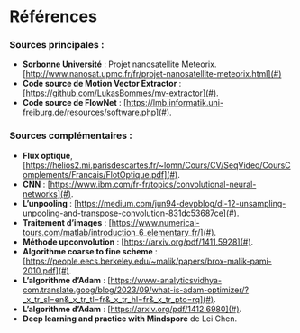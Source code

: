 # Références

### Sources principales :

- **Sorbonne Université** : Projet nanosatellite Meteorix. [http://www.nanosat.upmc.fr/fr/projet-nanosatellite-meteorix.html](#)
- **Code source de Motion Vector Extractor** : [https://github.com/LukasBommes/mv-extractor](#).
- **Code source de FlowNet** : [https://lmb.informatik.uni-freiburg.de/resources/software.php](#).

### Sources complémentaires :

- **Flux optique**, [https://helios2.mi.parisdescartes.fr/~lomn/Cours/CV/SeqVideo/CoursComplements/Francais/FlotOptique.pdf](#).
- **CNN** : [https://www.ibm.com/fr-fr/topics/convolutional-neural-networks](#). 
- **L’unpooling** : [https://medium.com/jun94-devpblog/dl-12-unsampling-unpooling-and-transpose-convolution-831dc53687ce](#).
- **Traitement d’images** : [https://www.numerical-tours.com/matlab/introduction_6_elementary_fr/](#).
- **Méthode upconvolution** : [https://arxiv.org/pdf/1411.5928](#).
- **Algorithme coarse to fine scheme** : [https://people.eecs.berkeley.edu/~malik/papers/brox-malik-pami-2010.pdf](#).
- **L’algorithme d’Adam** : [https://www-analyticsvidhya-com.translate.goog/blog/2023/09/what-is-adam-optimizer/?_x_tr_sl=en&_x_tr_tl=fr&_x_tr_hl=fr&_x_tr_pto=rq](#).
- **L’algorithme d’Adam** : [https://arxiv.org/pdf/1412.6980](#).
- **Deep learning and practice with Mindspore** de Lei Chen.